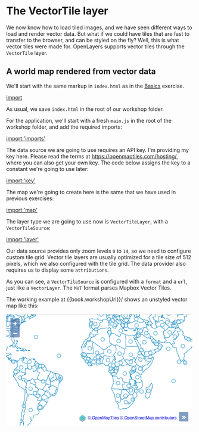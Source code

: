 # The VectorTile layer

We now know how to load tiled images, and we have seen different ways to load and render vector data. But what if we could have tiles that are fast to transfer to the browser, and can be styled on the fly? Well, this is what vector tiles were made for. OpenLayers supports vector tiles through the `VectorTile` layer.

## A world map rendered from vector data

We'll start with the same markup in `index.html` as in the [Basics](../basics/map.md) exercise.

[import](../../../src/en/examples/vectortile/map.html)

As usual, we save `index.html` in the root of our workshop folder.

For the application, we'll start with a fresh `main.js` in the root of the workshop folder, and add the required imports:

[import:'imports'](../../../src/en/examples/vectortile/map.js)

The data source we are going to use requires an API key. I'm providing my key here. Please read the terms at https://openmaptiles.com/hosting/, where you can also get your own key. The code below assigns the key to a constant we're going to use later:

[import:'key'](../../../src/en/examples/vectortile/map.js)

The map we're going to create here is the same that we have used in previous exercises:

[import:'map'](../../../src/en/examples/vectortile/map.js)

 The layer type we are going to use now is `VectorTileLayer`, with a `VectorTileSource`:

[import:'layer'](../../../src/en/examples/vectortile/map.js)

Our data source provides only zoom levels `0` to `14`, so we need to configure custom tile grid. Vector tile layers are usually optimized for a tile size of 512 pixels, which we also configured with the tile grid. The data provider also requires us to display some `attributions`.

As you can see, a `VectorTileSource` is configured with a `format` and a `url`, just like a `VectorLayer`. The `MVT` format parses Mapbox Vector Tiles.

The working example at {{book.workshopUrl}}/ shows an unstyled vector map like this:

![A world map without style](map.png)
